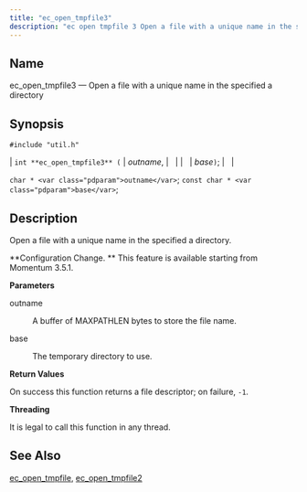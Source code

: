 ```yaml
---
title: "ec_open_tmpfile3"
description: "ec open tmpfile 3 Open a file with a unique name in the specified a directory int ec open tmpfile 3 outname base char outname const char base Open a file with a unique name in the specified a directory Configuration Change This feature is available starting from Momentum 3..."
---
```


<a name="apis.ec_open_tmpfile3"></a> 
## Name

ec_open_tmpfile3 — Open a file with a unique name in the specified a directory

## Synopsis

`#include "util.h"`

| `int **ec_open_tmpfile3** (` | <var class="pdparam">outname</var>, |   |
|   | <var class="pdparam">base</var>`)`; |   |

`char * <var class="pdparam">outname</var>`;
`const char * <var class="pdparam">base</var>`;<a name="idp52513504"></a> 
## Description

Open a file with a unique name in the specified a directory.

**Configuration Change. ** This feature is available starting from Momentum 3.5.1.

**<a name="idp52516416"></a> Parameters**

<dl class="variablelist">

<dt>outname</dt>

<dd>

A buffer of MAXPATHLEN bytes to store the file name.

</dd>

<dt>base</dt>

<dd>

The temporary directory to use.

</dd>

</dl>

**<a name="idp52521024"></a> Return Values**

On success this function returns a file descriptor; on failure, `-1`.

**<a name="idp52522432"></a> Threading**

It is legal to call this function in any thread.

<a name="idp52523536"></a> 
## See Also

[ec_open_tmpfile](/momentum/3/3-api/apis-ec-open-tmpfile), [ec_open_tmpfile2](/momentum/3/3-api/apis-ec-open-tmpfile-2)